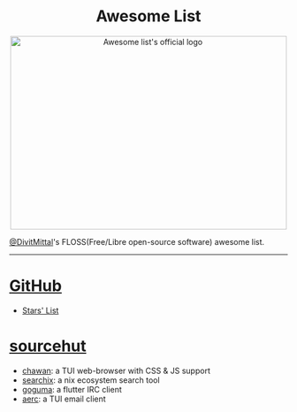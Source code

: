 <h1 align='center'>Awesome List</h1>
<div align='center'>
    <img width=500 height=350 title='Awesome Logo' src='https://raw.githubusercontent.com/sindresorhus/awesome/refs/heads/main/media/logo.svg' alt="Awesome list's official logo"/>
</div>

[@DivitMittal](https://github.com/DivitMittal/)'s FLOSS(Free/Libre open-source software) awesome list.

---

# [GitHub](https://github.com/)
- [Stars' List](https://github.com/DivitMittal?tab=stars)

# [sourcehut](https://sr.ht/)
- [chawan](https://git.sr.ht/~bptato/chawan): a TUI web-browser with CSS & JS support
- [searchix](https://sr.ht/~alanpearce/searchix/): a nix ecosystem search tool
- [goguma](https://sr.ht/~emersion/goguma/): a flutter IRC client
- [aerc](https://sr.ht/~rjarry/aerc/): a TUI email client